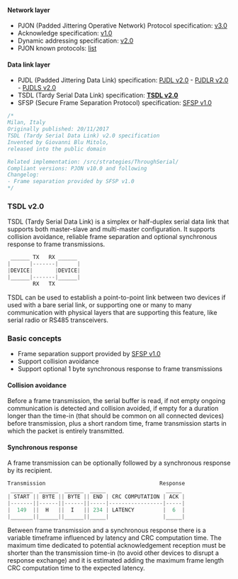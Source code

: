 #### Network layer
- PJON (Padded Jittering Operative Network) Protocol specification: [v3.0](/specification/PJON-protocol-specification-v3.0.md)
- Acknowledge specification: [v1.0](/specification/PJON-protocol-acknowledge-specification-v1.0.md)
- Dynamic addressing specification: [v2.0](/specification/PJON-dynamic-addressing-specification-v2.0.md)
- PJON known protocols: [list](/specification/PJON-known-protocols-list.md)
#### Data link layer
- PJDL (Padded Jittering Data Link) specification:
[PJDL v2.0](/src/strategies/SoftwareBitBang/specification/PJDL-specification-v2.0.md) - [PJDLR v2.0](/src/strategies/OverSampling/specification/PJDLR-specification-v2.0.md) - [PJDLS v2.0](/src/strategies/AnalogSampling/specification/PJDLS-specification-v2.0.md)
- TSDL (Tardy Serial Data Link) specification: **[TSDL v2.0](/src/strategies/ThroughSerial/specification/TSDL-specification-v2.0.md)**
- SFSP (Secure Frame Separation Protocol) specification: [SFSP v1.0](/specification/SFSP-frame-separation-specification-v1.0.md)

```cpp
/*
Milan, Italy
Originally published: 20/11/2017
TSDL (Tardy Serial Data Link) v2.0 specification
Invented by Giovanni Blu Mitolo,
released into the public domain

Related implementation: /src/strategies/ThroughSerial/
Compliant versions: PJON v10.0 and following
Changelog:
- Frame separation provided by SFSP v1.0
*/
```

### TSDL v2.0
TSDL (Tardy Serial Data Link) is a simplex or half-duplex serial data link that supports both master-slave and multi-master configuration. It supports collision avoidance, reliable frame separation and optional synchronous response to frame transmissions.
```cpp  
 ______ TX   RX ______
|      |-------|      |
|DEVICE|       |DEVICE|
|______|-------|______|
        RX   TX
```
TSDL can be used to establish a point-to-point link between two devices if used with a bare serial link, or supporting one or many to many communication with physical layers that are supporting this feature, like serial radio or RS485 transceivers.  

### Basic concepts
* Frame separation support provided by [SFSP v1.0](/specification/SFSP-frame-separation-specification-v1.0.md)
* Support collision avoidance
* Support optional 1 byte synchronous response to frame transmissions

#### Collision avoidance
Before a frame transmission, the serial buffer is read, if not empty ongoing communication is detected and collision avoided, if empty for a duration longer than the time-in (that should be common on all connected devices) before transmission, plus a short random time, frame transmission starts in which the packet is entirely transmitted.

#### Synchronous response
A frame transmission can be optionally followed by a synchronous response by its recipient.
```cpp  
Transmission                                    Response
 _______  ______  ______  _____                   _____
| START || BYTE || BYTE || END | CRC COMPUTATION | ACK |
|-------||------||------||-----|-----------------|-----|
|  149  ||  H   ||  I   || 234 | LATENCY         |  6  |
|_______||______||______||_____|                 |_____|
```
Between frame transmission and a synchronous response there is a variable timeframe influenced by latency and CRC computation time. The maximum time dedicated to potential acknowledgement reception must be shorter than the transmission time-in (to avoid other devices to disrupt a response exchange) and it is estimated adding the maximum frame length CRC computation time to the expected latency.
